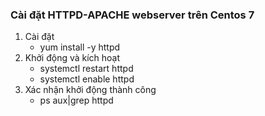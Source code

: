 ### Cài đặt HTTPD-APACHE webserver trên Centos 7
1. Cài đặt
	- yum install -y httpd
2. Khởi động và kích hoạt 
	- systemctl restart httpd
	- systemctl enable httpd
3. Xác nhận khởi động thành công
	- ps aux|grep httpd

